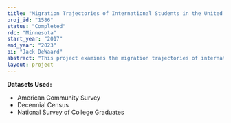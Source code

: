 ```yaml
---
title: "Migration Trajectories of International Students in the United States"
proj_id: "1586"
status: "Completed"
rdc: "Minnesota"
start_year: "2017"
end_year: "2023"
pi: "Jack DeWaard"
abstract: "This project examines the migration trajectories of international students in the United States, using a combination of restricted-use data from the National Survey of College Graduates, the American Community Survey, and the Decennial Census long form. The research addresses two sets of questions. First, what are the patterns of international students’ spatial mobility within the United States, and what explains these patterns? Second, what are the patterns of migration status trajectories for international students in the United States, and what are the consequences of these patterns? The project will generate estimates for the likelihood that international students would move out of the location where they get the first U.S. degrees, and will examine how different contextual characteristics are associated with the likelihood of moving. Additionally, the research will examine the types of educational, spatial, and visa type trajectories that international students experienced while in the United States. These findings will help answer several important lingering questions concerning the retention of international students in places as well as the duration and steps involved in their migration experiences."
layout: project
---
```


**Datasets Used:**

  - American Community Survey 
  - Decennial Census 
  - National Survey of College Graduates 

